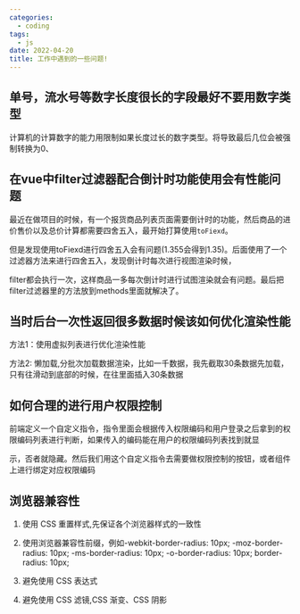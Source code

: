 ```yaml
---
categories:
  - coding
tags:
  - js
date: 2022-04-20
title: 工作中遇到的一些问题!
---
```


## 单号，流水号等数字长度很长的字段最好不要用数字类型

计算机的计算数字的能力用限制如果长度过长的数字类型。将导致最后几位会被强制转换为0、

## 在vue中filter过滤器配合倒计时功能使用会有性能问题

最近在做项目的时候，有一个报货商品列表页面需要倒计时的功能，然后商品的进价售价以及总价计算都需要四舍五入，最开始打算使用`toFiexd`。

但是发现使用toFiexd进行四舍五入会有问题(1.355会得到1.35)。后面使用了一个过滤器方法来进行四舍五入，发现倒计时每次进行视图渲染时候，

filter都会执行一次，这样商品一多每次倒计时进行试图渲染就会有问题。最后把filter过滤器里的方法放到methods里面就解决了。


## 当时后台一次性返回很多数据时候该如何优化渲染性能

方法1：使用虚拟列表进行优化渲染性能

方法2: 懒加载,分批次加载数据渲染，比如一千数据，我先截取30条数据先加载，只有往滑动到底部的时候，在往里面插入30条数据

## 如何合理的进行用户权限控制

前端定义一个自定义指令，指令里面会根据传入权限编码和用户登录之后拿到的权限编码列表进行判断，如果传入的编码能在用户的权限编码列表找到就显

示，否者就隐藏。然后我们用这个自定义指令去需要做权限控制的按钮，或者组件上进行绑定对应权限编码

## 浏览器兼容性

1. 使用 CSS 重置样式,先保证各个浏览器样式的一致性

2. 使用浏览器兼容性前缀，例如-webkit-border-radius: 10px; -moz-border-radius: 10px; -ms-border-radius: 10px; -o-border-radius: 10px; border-radius: 10px;

3. 避免使用 CSS 表达式

4. 避免使用 CSS 滤镜,CSS 渐变、CSS 阴影